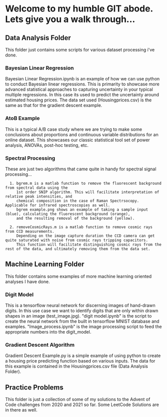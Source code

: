 # Welcome to my humble GIT abode. Lets give you a walk through...

## Data Analysis Folder
This folder just contains some scripts for various dataset processing i've done. 

   ### Bayesian Linear Regression
   Bayesian Linear Regression.ipynb is an example of how we can use python to conduct Bayesian linear regressions. 
   This is primarity to showcase more advanced statistical approaches to capturing uncertainty in your typical multiple regressions. 
   In this case its used to predict the uncertainty around estimated housing prices. 
   The data set used (Housingprices.csv) is the same as that for the gradient descent example.  

   ### AtoB Example
   This is a typical A/B case study where we are trying to make some conclusions about proportions and continuous variable distributions for an online dataset. 
   This showcases our classic statistical tool set of power analysis, ANOVAs, post-hoc testing, etc.


   ### Spectral Processing

   These are just two algorithms that came quite in handy for spectral signal processing...

      1. bgrem.m is a matlab function to remove the fluorescent background from spectral data using the 
         1st order SNIP algorithm. This will facilitate interpretation of relative peak intensities, and
         chemical composition in the case of Raman Spectrsocopy. Applicable for infrared spectroscopies as well. 
         bgrem example.png shows an example of taking a sample input (blue), calculating the fluorescent background (orange), 
         and the resulting removal of the background (yellow). 
      
      2. removeCosmicRays.m is a matlab function to remove cosmic rays from CCD measurements.
         Depending on the image capture duration the CCD camera can get quite saturated with noise from cosmic rays tripping capacitors. 
         This function will facilitate distinguishing cosmic rays from the rest of the data, and ultimately removing them from the data set.

## Machine Learning Folder
This folder contains some examples of more machine learning oriented analyses I have done. 

   ### Digit Model
   This is a tensorflow neural network for discerning images of hand-drawn digits. 
   In this use case we want to identify digits that are only within drawn shapes in an image (test_image.jpg).
   "digit model.ipynb" is the script to create the neural network from the built in tensorflow MNIST database and examples. 
   "Image_process.ipynb" is the image processing script to feed the appropriate numbers into the digit_model.

   ### Gradient Descent Algorithm
   Gradient Descent Example.py is a simple example of using python to create a housing price predicting function 
   based on various inputs. The data for this example is contained in the Housingprices.csv file (Data Analysis Folder).



## Practice Problems
This folder is just a collection of some of my solutions to the Advent of Code challenges from 2020 and 2021 so far.
Some LeetCode Solutions are in there as well. 
